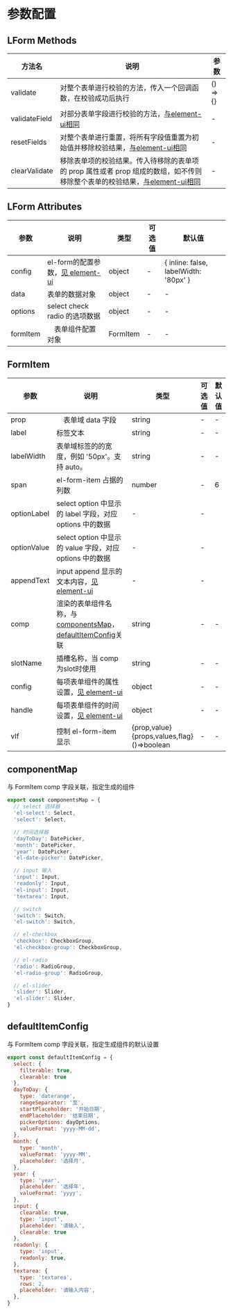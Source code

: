 # 参数配置

## LForm Methods
| 方法名    | 说明     | 参数    |
|---------|----------|---------|
| validate | 对整个表单进行校验的方法，传入一个回调函数，在校验成功后执行 | () => {} |
| validateField	 |  对部分表单字段进行校验的方法，[与element-ui相同](https://element.eleme.cn/#/zh-CN/component/form#form-methods)	| - |
| resetFields | 对整个表单进行重置，将所有字段值重置为初始值并移除校验结果，[与element-ui相同](https://element.eleme.cn/#/zh-CN/component/form#form-methods)| - |
| clearValidate | 移除表单项的校验结果。传入待移除的表单项的 prop 属性或者 prop 组成的数组，如不传则移除整个表单的校验结果，[与element-ui相同](https://element.eleme.cn/#/zh-CN/component/form#form-methods)| - |

## LForm Attributes
| 参数    | 说明     | 类型    | 可选值      | 默认值 |
|---------|----------|---------|-------------|--------|
| config | el-form的配置参数，[见 element-ui](https://element.eleme.cn/#/zh-CN/component/form#form-attributes) | object | - | { inline: false, labelWidth: '80px' } |
| data | 表单的数据对象 | object| - |-|
| options | select check radio 的选项数据 | object | - | - |
| formItem |　表单组件配置对象 | FormItem | - | - |

## FormItem
| 参数    | 说明     | 类型    | 可选值      | 默认值 |
|---------|----------|---------|-------------|--------|
| prop |　表单域 data 字段 | string  | - | - |
| label | 标签文本 | string | - | - |
| labelWidth | 表单域标签的的宽度，例如 '50px'。支持 auto。 | string | - | - |
| span | el-form-item 占据的列数 | number | - | 6 |
| optionLabel | select option 中显示的 label 字段，对应 options 中的数据 | - | - |
| optionValue | select option 中显示的 value 字段，对应 options 中的数据 | - | - |
| appendText | input append 显示的文本内容，[见 element-ui](https://element.eleme.cn/#/zh-CN/component/input#fu-he-xing-shu-ru-kuang) | - | - |
| comp | 渲染的表单组件名称，与<a href="#componentMap">componentsMap</a>，[defaultItemConfig](#defaultItemConfig)关联 | string | - | - |
| slotName | 插槽名称，当 comp 为slot时使用 | string | - | - |
| config | 每项表单组件的属性设置，[见 element-ui](https://element.eleme.cn/#/zh-CN/component/input#input-attributes) | object | - | - |
| handle | 每项表单组件的时间设置，[见 element-ui](https://element.eleme.cn/#/zh-CN/component/input#input-events) | object | - | - |
| vIf | 控制 el-form-item 显示 | {prop,value}<br>{props,values,flag}<br>()=>boolean | - | - |


## componentMap
与 FormItem comp 字段关联，指定生成的组件
```ts
export const componentsMap = {
  // select 选择器
  'el-select': Select,
  'select': Select,

  // 时间选择器
  'dayToDay': DatePicker,
  'month': DatePicker,
  'year': DatePicker,
  'el-date-picker': DatePicker,

  // input 输入
  'input': Input,
  'readonly': Input,
  'el-input': Input,
  'textarea': Input,

  // switch
  'switch': Switch,
  'el-switch': Switch,

  // el-checkbox
  'checkbox': CheckboxGroup,
  'el-checkbox-group': CheckboxGroup,

  // el-radio
  'radio': RadioGroup,
  'el-radio-group': RadioGroup,

  // el-slider
  'slider': Slider,
  'el-slider': Slider,
}
```

## defaultItemConfig
与 FormItem comp 字段关联，指定生成组件的默认设置
```js
export const defaultItemConfig = {
  select: {
    filterable: true,
    clearable: true
  },
  dayToDay: {
    type: 'daterange',
    rangeSeparator: '至',
    startPlaceholder: '开始日期',
    endPlaceholder: '结束日期',
    pickerOptions: dayOptions,
    valueFormat: 'yyyy-MM-dd',
  },
  month: {
    type: 'month',
    valueFormat: 'yyyy-MM',
    placeholder: '选择月',
  },
  year: {
    type: 'year',
    placeholder: '选择年',
    valueFormat: 'yyyy',
  },
  input: {
    clearable: true,
    type: 'input',
    placeholder: '请输入',
    clearable: true
  },
  readonly: {
    type: 'input',
    readonly: true,
  },
  textarea: {
    type: 'textarea',
    rows: 2,
    placeholder: '请输入内容',
  },
}
```
